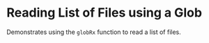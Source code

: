 # Reading List of Files using a Glob

Demonstrates using the `globRx` function to read a list of files.
